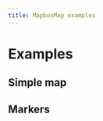 ```yaml
---
title: MapboxMap examples
---
```


# Examples

## Simple map

<PreviewPlayground
  :html="() => import('./stories/map/app.twig')"
  :html-editor="false"
  :script="() => import('./stories/map/app.js?raw')"
  :script-editor="false"
  :css="() => import('./stories/map/app.css?raw')"
  :css-editor="false"
  />


## Markers

<PreviewPlayground
  :html="() => import('./stories/markers/app.twig')"
  :html-editor="false"
  :script="() => import('./stories/markers/app.js?raw')"
  :script-editor="false"
  :css="() => import('./stories/markers/app.css?raw')"
  :css-editor="false"
  />
